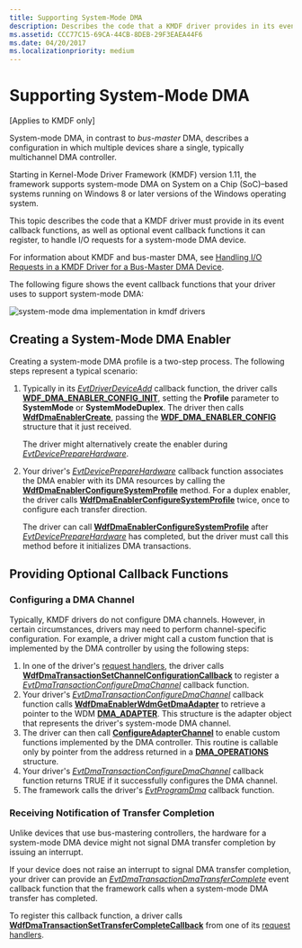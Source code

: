 ```yaml
---
title: Supporting System-Mode DMA
description: Describes the code that a KMDF driver provides in its event callback functions to handle I/O requests for a system-mode DMA device.
ms.assetid: CCC77C15-69CA-44CB-8DEB-29F3EAEA44F6
ms.date: 04/20/2017
ms.localizationpriority: medium
---
```


# Supporting System-Mode DMA


\[Applies to KMDF only\]

System-mode DMA, in contrast to *bus-master* DMA, describes a configuration in which multiple devices share a single, typically multichannel DMA controller.

Starting in Kernel-Mode Driver Framework (KMDF) version 1.11, the framework supports system-mode DMA on System on a Chip (SoC)–based systems running on Windows 8 or later versions of the Windows operating system.

This topic describes the code that a KMDF driver must provide in its event callback functions, as well as optional event callback functions it can register, to handle I/O requests for a system-mode DMA device.

For information about KMDF and bus-master DMA, see [Handling I/O Requests in a KMDF Driver for a Bus-Master DMA Device](handling-i-o-requests-in-a-kmdf-driver-for-a-bus-master-dma-device.md).

The following figure shows the event callback functions that your driver uses to support system-mode DMA:

![system-mode dma implementation in kmdf drivers](images/sys-mode-dma-in-kmdf.png)

## Creating a System-Mode DMA Enabler


Creating a system-mode DMA profile is a two-step process. The following steps represent a typical scenario:

1.  Typically in its [*EvtDriverDeviceAdd*](https://docs.microsoft.com/windows-hardware/drivers/ddi/wdfdriver/nc-wdfdriver-evt_wdf_driver_device_add) callback function, the driver calls [**WDF\_DMA\_ENABLER\_CONFIG\_INIT**](https://docs.microsoft.com/windows-hardware/drivers/ddi/wdfdmaenabler/nf-wdfdmaenabler-wdf_dma_enabler_config_init), setting the **Profile** parameter to **SystemMode** or **SystemModeDuplex**. The driver then calls [**WdfDmaEnablerCreate**](https://docs.microsoft.com/windows-hardware/drivers/ddi/wdfdmaenabler/nf-wdfdmaenabler-wdfdmaenablercreate), passing the [**WDF\_DMA\_ENABLER\_CONFIG**](https://docs.microsoft.com/windows-hardware/drivers/ddi/wdfdmaenabler/ns-wdfdmaenabler-_wdf_dma_enabler_config) structure that it just received.

    The driver might alternatively create the enabler during [*EvtDevicePrepareHardware*](https://docs.microsoft.com/windows-hardware/drivers/ddi/wdfdevice/nc-wdfdevice-evt_wdf_device_prepare_hardware).

2.  Your driver's [*EvtDevicePrepareHardware*](https://docs.microsoft.com/windows-hardware/drivers/ddi/wdfdevice/nc-wdfdevice-evt_wdf_device_prepare_hardware) callback function associates the DMA enabler with its DMA resources by calling the [**WdfDmaEnablerConfigureSystemProfile**](https://docs.microsoft.com/windows-hardware/drivers/ddi/wdfdmaenabler/nf-wdfdmaenabler-wdfdmaenablerconfiguresystemprofile) method. For a duplex enabler, the driver calls [**WdfDmaEnablerConfigureSystemProfile**](https://docs.microsoft.com/windows-hardware/drivers/ddi/wdfdmaenabler/nf-wdfdmaenabler-wdfdmaenablerconfiguresystemprofile) twice, once to configure each transfer direction.

    The driver can call [**WdfDmaEnablerConfigureSystemProfile**](https://docs.microsoft.com/windows-hardware/drivers/ddi/wdfdmaenabler/nf-wdfdmaenabler-wdfdmaenablerconfiguresystemprofile) after [*EvtDevicePrepareHardware*](https://docs.microsoft.com/windows-hardware/drivers/ddi/wdfdevice/nc-wdfdevice-evt_wdf_device_prepare_hardware) has completed, but the driver must call this method before it initializes DMA transactions.

## Providing Optional Callback Functions


### <a href="" id="configuring-a-system-mode-dma-enabler"></a>Configuring a DMA Channel

Typically, KMDF drivers do not configure DMA channels. However, in certain circumstances, drivers may need to perform channel-specific configuration. For example, a driver might call a custom function that is implemented by the DMA controller by using the following steps:

1.  In one of the driver's [request handlers](request-handlers.md), the driver calls [**WdfDmaTransactionSetChannelConfigurationCallback**](https://docs.microsoft.com/windows-hardware/drivers/ddi/wdfdmatransaction/nf-wdfdmatransaction-wdfdmatransactionsetchannelconfigurationcallback) to register a [*EvtDmaTransactionConfigureDmaChannel*](https://docs.microsoft.com/windows-hardware/drivers/ddi/wdfdmatransaction/nc-wdfdmatransaction-evt_wdf_dma_transaction_configure_dma_channel) callback function.
2.  Your driver's [*EvtDmaTransactionConfigureDmaChannel*](https://docs.microsoft.com/windows-hardware/drivers/ddi/wdfdmatransaction/nc-wdfdmatransaction-evt_wdf_dma_transaction_configure_dma_channel) callback function calls [**WdfDmaEnablerWdmGetDmaAdapter**](https://docs.microsoft.com/windows-hardware/drivers/ddi/wdfdmaenabler/nf-wdfdmaenabler-wdfdmaenablerwdmgetdmaadapter) to retrieve a pointer to the WDM [**DMA\_ADAPTER**](https://docs.microsoft.com/windows-hardware/drivers/ddi/wdm/ns-wdm-_dma_adapter). This structure is the adapter object that represents the driver's system-mode DMA channel.
3.  The driver can then call [**ConfigureAdapterChannel**](https://docs.microsoft.com/windows-hardware/drivers/ddi/wdm/nc-wdm-pconfigure_adapter_channel) to enable custom functions implemented by the DMA controller. This routine is callable only by pointer from the address returned in a [**DMA\_OPERATIONS**](https://docs.microsoft.com/windows-hardware/drivers/ddi/wdm/ns-wdm-_dma_operations) structure.
4.  Your driver's [*EvtDmaTransactionConfigureDmaChannel*](https://docs.microsoft.com/windows-hardware/drivers/ddi/wdfdmatransaction/nc-wdfdmatransaction-evt_wdf_dma_transaction_configure_dma_channel) callback function returns TRUE if it successfully configures the DMA channel.
5.  The framework calls the driver's [*EvtProgramDma*](https://docs.microsoft.com/windows-hardware/drivers/ddi/wdfdmatransaction/nc-wdfdmatransaction-evt_wdf_program_dma) callback function.

### Receiving Notification of Transfer Completion

Unlike devices that use bus-mastering controllers, the hardware for a system-mode DMA device might not signal DMA transfer completion by issuing an interrupt.

If your device does not raise an interrupt to signal DMA transfer completion, your driver can provide an [*EvtDmaTransactionDmaTransferComplete*](https://docs.microsoft.com/windows-hardware/drivers/ddi/wdfdmatransaction/nc-wdfdmatransaction-evt_wdf_dma_transaction_dma_transfer_complete) event callback function that the framework calls when a system-mode DMA transfer has completed.

To register this callback function, a driver calls [**WdfDmaTransactionSetTransferCompleteCallback**](https://docs.microsoft.com/windows-hardware/drivers/ddi/wdfdmatransaction/nf-wdfdmatransaction-wdfdmatransactionsettransfercompletecallback) from one of its [request handlers](request-handlers.md).

 

 





